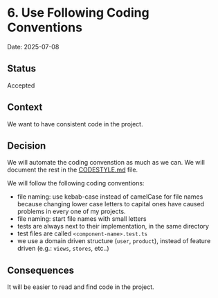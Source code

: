 # 6. Use Following Coding Conventions

Date: 2025-07-08

## Status

Accepted

## Context

We want to have consistent code in the project.

## Decision

We will automate the coding convenstion as much as we can.
We will document the rest in the [CODESTYLE.md](../../CODESTYLE.md) file.

We will follow the following coding conventions:

- file naming: use kebab-case instead of camelCase for file names because changing lower case letters to capital ones have caused problems in every one of my projects.
- file naming: start file names with small letters
- tests are always next to their implementation, in the same directory
- test files are called `<component-name>.test.ts`
- we use a domain driven structure (`user`, `product`), instead of feature driven (e.g.: `views`, `stores`, etc..)


## Consequences

It will be easier to read and find code in the project.

